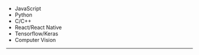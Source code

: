 <section id="skills" class="row clearfix">

  - JavaScript
  - Python
  - C/C++
  - React/React Native
  - Tensorflow/Keras
  - Computer Vision

</section>

---
